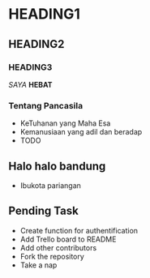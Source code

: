 # HEADING1
## HEADING2
### HEADING3

*SAYA* **HEBAT**

### Tentang Pancasila
- KeTuhanan yang Maha Esa
- Kemanusiaan yang adil dan beradap
- TODO

## Halo halo bandung
- Ibukota pariangan

## Pending Task
- Create function for authentification
- Add Trello board to README
- Add other contributors
- Fork the repository
- Take a nap
